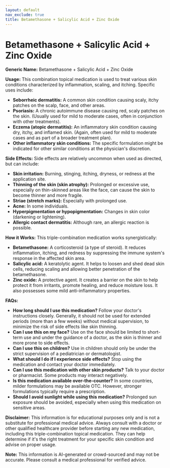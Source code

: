 ```yaml
---
layout: default
nav_exclude: true
title: Betamethasone + Salicylic Acid + Zinc Oxide
---
```


# Betamethasone + Salicylic Acid + Zinc Oxide

**Generic Name:** Betamethasone + Salicylic Acid + Zinc Oxide

**Usage:** This combination topical medication is used to treat various skin conditions characterized by inflammation, scaling, and itching.  Specific uses include:

* **Seborrheic dermatitis:**  A common skin condition causing scaly, itchy patches on the scalp, face, and other areas.
* **Psoriasis:** A chronic autoimmune disease causing red, scaly patches on the skin. (Usually used for mild to moderate cases, often in conjunction with other treatments).
* **Eczema (atopic dermatitis):** An inflammatory skin condition causing dry, itchy, and inflamed skin. (Again, often used for mild to moderate cases and as part of a broader treatment plan).
* **Other inflammatory skin conditions:**  The specific formulation might be indicated for other similar conditions at the physician's discretion.


**Side Effects:**  Side effects are relatively uncommon when used as directed, but can include:

* **Skin irritation:** Burning, stinging, itching, dryness, or redness at the application site.
* **Thinning of the skin (skin atrophy):** Prolonged or excessive use, especially on thin-skinned areas like the face, can cause the skin to become thinner and more fragile.
* **Striae (stretch marks):** Especially with prolonged use.
* **Acne:** In some individuals.
* **Hyperpigmentation or hypopigmentation:** Changes in skin color (darkening or lightening).
* **Allergic contact dermatitis:** Although rare, an allergic reaction is possible.

**How it Works:** This triple-combination medication works synergistically:

* **Betamethasone:** A corticosteroid (a type of steroid). It reduces inflammation, itching, and redness by suppressing the immune system's response in the affected skin area.
* **Salicylic acid:** A keratolytic agent. It helps to loosen and shed dead skin cells, reducing scaling and allowing better penetration of the betamethasone.
* **Zinc oxide:** A protective agent. It creates a barrier on the skin to help protect it from irritants, promote healing, and reduce moisture loss.  It also possesses some mild anti-inflammatory properties.

**FAQs:**

* **How long should I use this medication?**  Follow your doctor's instructions closely.  Generally, it should not be used for extended periods (more than a few weeks) without medical supervision, to minimize the risk of side effects like skin thinning.
* **Can I use this on my face?**  Use on the face should be limited to short-term use and under the guidance of a doctor, as the skin is thinner and more prone to side effects.
* **Can I use this on children?** Use in children should only be under the strict supervision of a pediatrician or dermatologist.
* **What should I do if I experience side effects?**  Stop using the medication and contact your doctor immediately.
* **Can I use this medication with other skin products?** Talk to your doctor or pharmacist.  Some products may interact negatively.
* **Is this medication available over-the-counter?**  In some countries, milder formulations may be available OTC. However, stronger formulations typically require a prescription.
* **Should I avoid sunlight while using this medication?**  Prolonged sun exposure should be avoided, especially when using this medication on sensitive areas.


**Disclaimer:** This information is for educational purposes only and is not a substitute for professional medical advice. Always consult with a doctor or other qualified healthcare provider before starting any new medication, including this triple-combination topical medication.  They can help determine if it's the right treatment for your specific skin condition and advise on proper usage.


**Note:** This information is AI-generated or crowd-sourced and may not be accurate. Please consult a medical professional for verified advice.